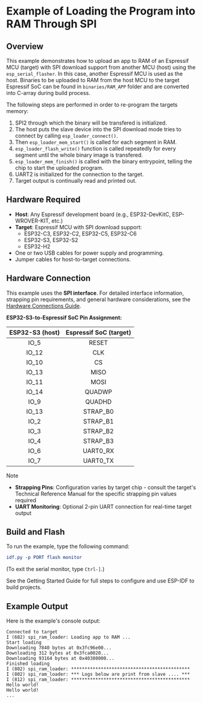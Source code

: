 # Example of Loading the Program into RAM Through SPI

## Overview

This example demonstrates how to upload an app to RAM of an Espressif MCU (target) with SPI download support from another MCU (host) using the `esp_serial_flasher`. In this case, another Espressif MCU is used as the host. Binaries to be uploaded to RAM from the host MCU to the target Espressif SoC can be found in `binaries/RAM_APP` folder and are converted into C-array during build process.

The following steps are performed in order to re-program the targets memory:

1. SPI2 through which the binary will be transfered is initialized.
2. The host puts the slave device into the SPI download mode tries to connect by calling `esp_loader_connect()`.
3. Then `esp_loader_mem_start()` is called for each segment in RAM.
4. `esp_loader_flash_write()` function is called repeatedly for every segment until the whole binary image is transfered.
5. `esp_loader_mem_finish()` is called with the binary entrypoint, telling the chip to start the uploaded program.
6. UART2 is initialized for the connection to the target.
7. Target output is continually read and printed out.

## Hardware Required

- **Host**: Any Espressif development board (e.g., ESP32-DevKitC, ESP-WROVER-KIT, etc.)
- **Target**: Espressif MCU with SPI download support:
  - ESP32-C3, ESP32-C2, ESP32-C5, ESP32-C6
  - ESP32-S3, ESP32-S2
  - ESP32-H2
- One or two USB cables for power supply and programming.
- Jumper cables for host-to-target connections.

## Hardware Connection

This example uses the **SPI interface**. For detailed interface information, strapping pin requirements, and general hardware considerations, see the [Hardware Connections Guide](../../docs/hardware-connections.md#spi-interface).

**ESP32-S3-to-Espressif SoC Pin Assignment:**

| ESP32-S3 (host) | Espressif SoC (target) |
| :-------------: | :--------------------: |
|      IO_5       |         RESET          |
|      IO_12      |          CLK           |
|      IO_10      |           CS           |
|      IO_13      |          MISO          |
|      IO_11      |          MOSI          |
|      IO_14      |         QUADWP         |
|      IO_9       |         QUADHD         |
|      IO_13      |        STRAP_B0        |
|      IO_2       |        STRAP_B1        |
|      IO_3       |        STRAP_B2        |
|      IO_4       |        STRAP_B3        |
|      IO_6       |        UART0_RX        |
|      IO_7       |        UART0_TX        |

> [!NOTE]
>
> - **Strapping Pins**: Configuration varies by target chip - consult the target's Technical Reference Manual for the specific strapping pin values required
> - **UART Monitoring**: Optional 2-pin UART connection for real-time target output

## Build and Flash

To run the example, type the following command:

```CMake
idf.py -p PORT flash monitor
```

(To exit the serial monitor, type `Ctrl-]`.)

See the Getting Started Guide for full steps to configure and use ESP-IDF to build projects.

## Example Output

Here is the example's console output:

```text
Connected to target
I (682) spi_ram_loader: Loading app to RAM ...
Start loading
Downloading 7840 bytes at 0x3fc96e00...
Downloading 312 bytes at 0x3fca0020...
Downloading 93164 bytes at 0x40380000...
Finished loading
I (802) spi_ram_loader: ********************************************
I (802) spi_ram_loader: *** Logs below are print from slave .... ***
I (812) spi_ram_loader: ********************************************
Hello world!
Hello world!
...
```
